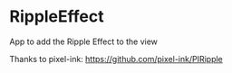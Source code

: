 # RippleEffect
App to add the Ripple Effect to the view


Thanks to pixel-ink: https://github.com/pixel-ink/PIRipple
